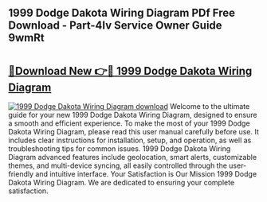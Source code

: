 ## 1999 Dodge Dakota Wiring Diagram PDf Free Download - Part-4Iv Service Owner Guide 9wmRt

# <h2><a href="http://dfmall.blite.top/?on=1999+Dodge+Dakota+Wiring+Diagram">🔗Download New 👉🔴 1999 Dodge Dakota Wiring Diagram</a></h2>

[![1999 Dodge Dakota Wiring Diagram download](https://i.imgur.com/lujVjoI.png)](http://dfmall.blite.top/?on=1999+Dodge+Dakota+Wiring+Diagram)
Welcome to the ultimate guide for your new 1999 Dodge Dakota Wiring Diagram, designed to ensure a smooth and efficient experience. To make the most of your 1999 Dodge Dakota Wiring Diagram, please read this user manual carefully before use. It includes clear instructions for installation, setup, and operation, as well as troubleshooting tips for common issues. 1999 Dodge Dakota Wiring Diagram advanced features include geolocation, smart alerts, customizable themes, and multi-device syncing, all easily controlled through the user-friendly and intuitive interface. Your Satisfaction is Our Mission 1999 Dodge Dakota Wiring Diagram. We are dedicated to ensuring your complete satisfaction.
